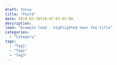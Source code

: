 ```yaml
---
draft: false
title: "Post9"
date: 2019-05-20T20:47:03-05:00
description:
lead: "Example lead - highlighted near the title"
categories:
  - "Category"
tags:
  - "Tag1"
  - "Tag2"
  - "Tag3"
---
```

